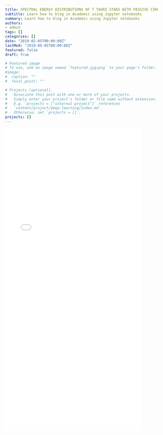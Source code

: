 ```yaml
---
title: SPECTRAL ENERGY DISTRIBUTIONS OF T TAURI STARS WITH PASSIVE CIRCUMSTELLAR DISKS
subtitle: Learn how to blog in Academic using Jupyter notebooks
summary: Learn how to blog in Academic using Jupyter notebooks
authors:
- admin
tags: []
categories: []
date: "2019-02-05T00:00:00Z"
lastMod: "2019-09-05T00:00:00Z"
featured: false
draft: True

# Featured image
# To use, add an image named `featured.jpg/png` to your page's folder. 
#image:
#  caption: ""
#  focal_point: ""

# Projects (optional).
#   Associate this post with one or more of your projects.
#   Simply enter your project's folder or file name without extension.
#   E.g. `projects = ["internal-project"]` references 
#   `content/project/deep-learning/index.md`.
#   Otherwise, set `projects = []`.
projects: []
---
```

 <iframe
       src="./Tang_AST501_theory_project.html"
       width="90%"
       height="1000px"
       style="border:none;">
 </iframe>